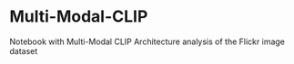 # Multi-Modal-CLIP
Notebook with Multi-Modal CLIP Architecture analysis of the Flickr image dataset
